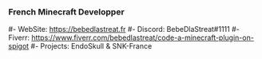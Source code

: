 ### French Minecraft Developper

#- WebSite: https://bebedlastreat.fr
#- Discord: BebeDlaStreat#1111
#- Fiverr: https://www.fiverr.com/bebedlastreat/code-a-minecraft-plugin-on-spigot
#- Projects: EndoSkull & SNK-France
